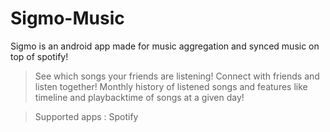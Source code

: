 # Sigmo-Music
Sigmo is an android app made for music aggregation and synced music on top of spotify!

>See which songs your friends are listening!
>Connect with friends and listen together!
>Monthly history of listened songs and features like timeline and playbacktime of songs at a given day!

>Supported apps : Spotify
